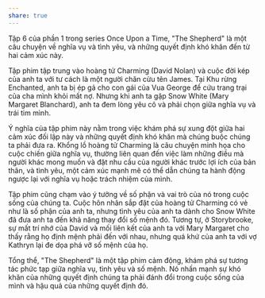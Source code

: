 ```yaml
---
share: true
---
```

Tập 6 của phần 1 trong series Once Upon a Time, "The Shepherd" là một câu chuyện về nghĩa vụ và tình yêu, và những quyết định khó khăn đến từ hai cảm xúc này.

Tập phim tập trung vào hoàng tử Charming (David Nolan) và cuộc đời kép của anh ta với tư cách là một người chăn cừu tên James. Tại Khu rừng Enchanted, anh ta bị ép gả cho con gái của Vua George để cứu trang trại của cha mình khỏi mất nợ. Nhưng khi anh ta gặp Snow White (Mary Margaret Blanchard), anh ta đem lòng yêu cô và phải chọn giữa nghĩa vụ và trái tim mình.

Ý nghĩa của tập phim này nằm trong việc khám phá sự xung đột giữa hai cảm xúc đối lập này và những quyết định khó khăn mà chúng buộc chúng ta phải đưa ra. Khổng lồ hoàng tử Charming là câu chuyện minh họa cho cuộc chiến giữa nghĩa vụ, thường liên quan đến việc làm những điều mà người khác mong muốn và đặt nhu cầu của người khác trước lợi ích của bản thân, và tình yêu, một cảm xúc mạnh mẽ có thể dẫn chúng ta hành động ngược lại với nghĩa vụ hoặc trách nhiệm của mình.

Tập phim cũng chạm vào ý tưởng về số phận và vai trò của nó trong cuộc sống của chúng ta. Cuộc hôn nhân sắp đặt của hoàng tử Charming có vẻ như là số phận của anh ta, nhưng tình yêu của anh ta dành cho Snow White đã đưa anh ta đến khả năng thay đổi số mệnh đó. Tương tự, ở Storybrooke, sự mất trí nhớ của David và mối liên kết của anh ta với Mary Margaret cho thấy rằng họ định mệnh phải đến với nhau, nhưng quá khứ của anh ta với vợ Kathryn lại đe dọa phá vỡ số mệnh của họ.

Tổng thể, "The Shepherd" là một tập phim cảm động, khám phá sự tương tác phức tạp giữa nghĩa vụ, tình yêu và số mệnh. Nó nhấn mạnh sự khó khăn của những quyết định chúng ta phải đánh đổi trong cuộc sống của mình và hậu quả của những quyết định đó.
